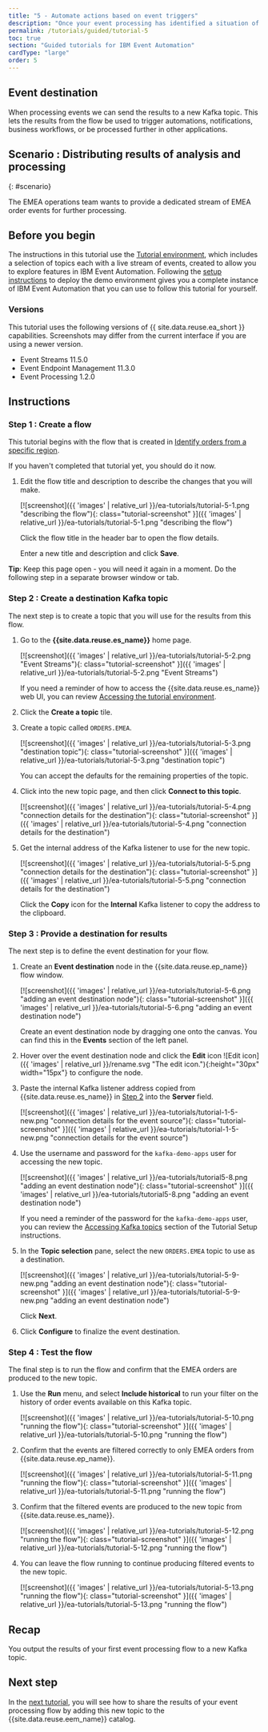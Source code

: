 ```yaml
---
title: "5 - Automate actions based on event triggers"
description: "Once your event processing has identified a situation of interest, a common next step is to automate a response. You can write the output of your processing flows to a Kafka topic to achieve this."
permalink: /tutorials/guided/tutorial-5
toc: true
section: "Guided tutorials for IBM Event Automation"
cardType: "large"
order: 5
---
```


## Event destination

When processing events we can send the results to a new Kafka topic. This lets the results from the flow be used to trigger automations, notifications, business workflows, or be processed further in other applications.



## Scenario : Distributing results of analysis and processing
{: #scenario}

The EMEA operations team wants to provide a dedicated stream of EMEA order events for further processing.

## Before you begin

The instructions in this tutorial use the [Tutorial environment](./tutorial-0), which includes a selection of topics each with a live stream of events, created to allow you to explore features in IBM Event Automation. Following the [setup instructions](./tutorial-0#deploy-the-tutorial) to deploy the demo environment gives you a complete instance of IBM Event Automation that you can use to follow this tutorial for yourself.

### Versions

This tutorial uses the following versions of {{ site.data.reuse.ea_short }} capabilities. Screenshots may differ from the current interface if you are using a newer version.

- Event Streams 11.5.0
- Event Endpoint Management 11.3.0
- Event Processing 1.2.0

## Instructions

### Step 1 : Create a flow

This tutorial begins with the flow that is created in [Identify orders from a specific region](./tutorial-1).

If you haven't completed that tutorial yet, you should do it now.

1. Edit the flow title and description to describe the changes that you will make.

   [![screenshot]({{ 'images' | relative_url }}/ea-tutorials/tutorial-5-1.png "describing the flow"){: class="tutorial-screenshot" }]({{ 'images' | relative_url }}/ea-tutorials/tutorial-5-1.png "describing the flow")

   Click the flow title in the header bar to open the flow details.

   Enter a new title and description and click **Save**.

**Tip**: Keep this page open - you will need it again in a moment. Do the following step in a separate browser window or tab.

### Step 2 : Create a destination Kafka topic

The next step is to create a topic that you will use for the results from this flow.

1. Go to the **{{site.data.reuse.es_name}}** home page.

   [![screenshot]({{ 'images' | relative_url }}/ea-tutorials/tutorial-5-2.png "Event Streams"){: class="tutorial-screenshot" }]({{ 'images' | relative_url }}/ea-tutorials/tutorial-5-2.png "Event Streams")

   If you need a reminder of how to access the {{site.data.reuse.es_name}} web UI, you can review [Accessing the tutorial environment](./tutorial-access#event-streams).

1. Click the **Create a topic** tile.

1. Create a topic called `ORDERS.EMEA`.

   [![screenshot]({{ 'images' | relative_url }}/ea-tutorials/tutorial-5-3.png "destination topic"){: class="tutorial-screenshot" }]({{ 'images' | relative_url }}/ea-tutorials/tutorial-5-3.png "destination topic")

   You can accept the defaults for the remaining properties of the topic.

1. Click into the new topic page, and then click **Connect to this topic**.

   [![screenshot]({{ 'images' | relative_url }}/ea-tutorials/tutorial-5-4.png "connection details for the destination"){: class="tutorial-screenshot" }]({{ 'images' | relative_url }}/ea-tutorials/tutorial-5-4.png "connection details for the destination")

1. Get the internal address of the Kafka listener to use for the new topic.

   [![screenshot]({{ 'images' | relative_url }}/ea-tutorials/tutorial-5-5.png "connection details for the destination"){: class="tutorial-screenshot" }]({{ 'images' | relative_url }}/ea-tutorials/tutorial-5-5.png "connection details for the destination")

   Click the **Copy** icon for the **Internal** Kafka listener to copy the address to the clipboard.

### Step 3 : Provide a destination for results

The next step is to define the event destination for your flow.

1. Create an **Event destination** node in the {{site.data.reuse.ep_name}} flow window.

   [![screenshot]({{ 'images' | relative_url }}/ea-tutorials/tutorial-5-6.png "adding an event destination node"){: class="tutorial-screenshot" }]({{ 'images' | relative_url }}/ea-tutorials/tutorial-5-6.png "adding an event destination node")

   Create an event destination node by dragging one onto the canvas. You can find this in the **Events** section of the left panel.

1. Hover over the event destination node and click the **Edit** icon ![Edit icon]({{ 'images' | relative_url }}/rename.svg "The edit icon."){:height="30px" width="15px"} to configure the node.  


1. Paste the internal Kafka listener address copied from {{site.data.reuse.es_name}} in [Step 2](#step-2--create-a-destination-kafka-topic) into the **Server** field.

   [![screenshot]({{ 'images' | relative_url }}/ea-tutorials/tutorial-1-5-new.png "connection details for the event source"){: class="tutorial-screenshot" }]({{ 'images' | relative_url }}/ea-tutorials/tutorial-1-5-new.png "connection details for the event source")

 

1. Use the username and password for the `kafka-demo-apps` user for accessing the new topic.

   [![screenshot]({{ 'images' | relative_url }}/ea-tutorials/tutorial5-8.png "adding an event destination node"){: class="tutorial-screenshot" }]({{ 'images' | relative_url }}/ea-tutorials/tutorial5-8.png "adding an event destination node")

   If you need a reminder of the password for the `kafka-demo-apps` user, you can review the [Accessing Kafka topics](./tutorial-access#accessing-kafka-topics) section of the Tutorial Setup instructions.

1. In the **Topic selection** pane, select the new `ORDERS.EMEA` topic to use as a destination.

   [![screenshot]({{ 'images' | relative_url }}/ea-tutorials/tutorial-5-9-new.png "adding an event destination node"){: class="tutorial-screenshot" }]({{ 'images' | relative_url }}/ea-tutorials/tutorial-5-9-new.png "adding an event destination node")

   Click **Next**.


1. Click **Configure** to finalize the event destination.

### Step 4 : Test the flow  

The final step is to run the flow and confirm that the EMEA orders are produced to the new topic.

1. Use the **Run** menu, and select **Include historical** to run your filter on the history of order events available on this Kafka topic.

   [![screenshot]({{ 'images' | relative_url }}/ea-tutorials/tutorial-5-10.png "running the flow"){: class="tutorial-screenshot" }]({{ 'images' | relative_url }}/ea-tutorials/tutorial-5-10.png "running the flow")

1. Confirm that the events are filtered correctly to only EMEA orders from {{site.data.reuse.ep_name}}.

   [![screenshot]({{ 'images' | relative_url }}/ea-tutorials/tutorial-5-11.png "running the flow"){: class="tutorial-screenshot" }]({{ 'images' | relative_url }}/ea-tutorials/tutorial-5-11.png "running the flow")

1. Confirm that the filtered events are produced to the new topic from {{site.data.reuse.es_name}}.

   [![screenshot]({{ 'images' | relative_url }}/ea-tutorials/tutorial-5-12.png "running the flow"){: class="tutorial-screenshot" }]({{ 'images' | relative_url }}/ea-tutorials/tutorial-5-12.png "running the flow")

1. You can leave the flow running to continue producing filtered events to the new topic.

   [![screenshot]({{ 'images' | relative_url }}/ea-tutorials/tutorial-5-13.png "running the flow"){: class="tutorial-screenshot" }]({{ 'images' | relative_url }}/ea-tutorials/tutorial-5-13.png "running the flow")

## Recap

You output the results of your first event processing flow to a new Kafka topic.

## Next step

In the [next tutorial](./tutorial-6), you will see how to share the results of your event processing flow by adding this new topic to the {{site.data.reuse.eem_name}} catalog.
